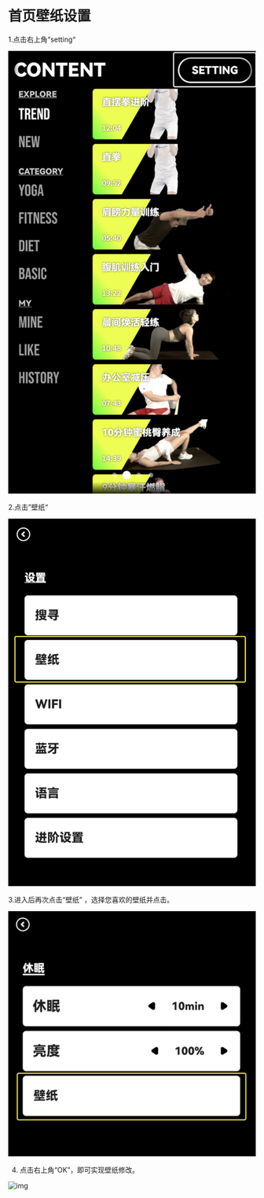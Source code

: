 # 首页壁纸设置

1.点击右上角“setting“

![img](images/wallpaper/image-20221220110301856.png ':size=30%')

2.点击”壁纸“

![img](images/wallpaper/image-20221220110309288.png ':size=30%')

3.进入后再次点击“壁纸” ，选择您喜欢的壁纸并点击。

![img](images/wallpaper/image-20221220110316558.png ':size=30%')

4.  点击右上角“OK”，即可实现壁纸修改。
    

![img](images/wallpaper/image-20221220110324840.png ':size=30%')